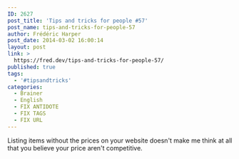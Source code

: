 ```yaml
---
ID: 2627
post_title: 'Tips and tricks for people #57'
post_name: tips-and-tricks-for-people-57
author: Frédéric Harper
post_date: 2014-03-02 16:00:14
layout: post
link: >
  https://fred.dev/tips-and-tricks-for-people-57/
published: true
tags:
  - '#tipsandtricks'
categories:
  - Brainer
  - English
  - FIX ANTIDOTE
  - FIX TAGS
  - FIX URL
---
```

Listing items without the prices on your website doesn't make me think at all that you believe your price aren't competitive.